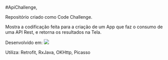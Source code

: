 #ApiChallenge,

Repositório criado como Code Challenge.

Mostra a codificação feita para a criação de um App que faz o consumo de uma API Rest, e retorna os resultados na Tela.

Desenvolvido em:
<img src="https://img.shields.io/badge/Kotlin-0095D5?style=for-the-badge&logo=kotlin&logoColor=white" />

Utiliza: Retrofit, RxJava, OKHttp, Picasso
